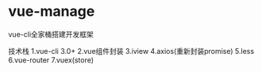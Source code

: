# vue-manage
vue-cli全家桶搭建开发框架

技术栈
1.vue-cli 3.0+
2.vue组件封装
3.iview
4.axios(重新封装promise)
5.less
6.vue-router
7.vuex(store)



